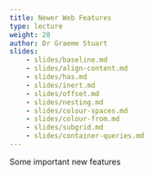 ```yaml
---
title: Newer Web Features
type: lecture
weight: 20
author: Dr Graeme Stuart
slides:
    - slides/baseline.md
    - slides/align-content.md
    - slides/has.md
    - slides/inert.md
    - slides/offset.md
    - slides/nesting.md
    - slides/colour-spaces.md
    - slides/colour-from.md
    - slides/subgrid.md
    - slides/container-queries.md
---
```


Some important new features